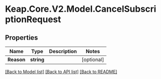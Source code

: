 # Keap.Core.V2.Model.CancelSubscriptionRequest

## Properties

Name | Type | Description | Notes
------------ | ------------- | ------------- | -------------
**Reason** | **string** |  | [optional] 

[[Back to Model list]](../README.md#documentation-for-models) [[Back to API list]](../README.md#documentation-for-api-endpoints) [[Back to README]](../README.md)

